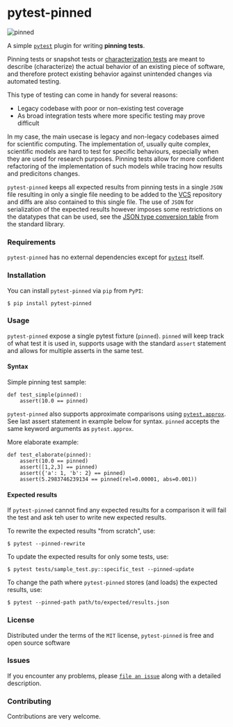 pytest-pinned
===============
![pinned](https://github.com/freol35241/pytest-pinned/workflows/pinned/badge.svg)

A simple [`pytest`](https://docs.pytest.org/en/latest/) plugin for writing **pinning tests**.

Pinning tests or snapshot tests or [characterization tests](https://en.wikipedia.org/wiki/Characterization_test) are meant to describe (characterize) the actual behavior of an existing piece of software, and therefore protect existing behavior against unintended changes via automated testing.

This type of testing can come in handy for several reasons:
* Legacy codebase with poor or non-existing test coverage
* As broad integration tests where more specific testing may prove difficult

In my case, the main usecase is legacy and non-legacy codebases aimed for scientific computing. The implementation of, usually quite complex, scientific models are hard to test for specific behaviours, especially when they are used for research purposes. Pinning tests allow for more confident refactoring of the implementation of such models while tracing how results and predicitons changes.

`pytest-pinned` keeps all expected results from pinning tests in a single `JSON` file resulting in only a single file needing to be added to the [VCS](https://en.wikipedia.org/wiki/Version_control) repository and diffs are also contained to this single file. The use of `JSON` for serialization of the expected results however imposes some restrictions on the datatypes that can be used, see the [JSON type conversion table](https://docs.python.org/3/library/json.html#py-to-json-table) from the standard library.


### Requirements

`pytest-pinned` has no external dependencies except for [`pytest`](https://docs.pytest.org/en/latest/) itself.


### Installation

You can install `pytest-pinned` via `pip` from `PyPI`:

    $ pip install pytest-pinned


### Usage

`pytest-pinned` expose a single pytest fixture (`pinned`). `pinned` will keep track of what test it is used in, supports usage with the standard `assert` statement and allows for multiple asserts in the same test.

#### Syntax

Simple pinning test sample:
```
def test_simple(pinned):
    assert(10.0 == pinned)
```

`pytest-pinned` also supports approximate comparisons using [`pytest.approx`](https://docs.pytest.org/en/latest/reference.html#pytest-approx). See last assert statement in example below for syntax. `pinned` accepts the same keyword arguments as `pytest.approx`.

More elaborate example:
```
def test_elaborate(pinned):
    assert(10.0 == pinned)
    assert([1,2,3] == pinned)
    assert({'a': 1, 'b': 2} == pinned)
    assert(5.2983746239134 == pinned(rel=0.00001, abs=0.001))
```
#### Expected results

If `pytest-pinned` cannot find any expected results for a comparison it will fail the test and ask teh user to write new expected results.

To rewrite the expected results "from scratch", use:

    $ pytest --pinned-rewrite

To update the expected results for only some tests, use:

    $ pytest tests/sample_test.py::specific_test --pinned-update

To change the path where `pytest-pinned` stores (and loads) the expected results, use:

    $ pytest --pinned-path path/to/expected/results.json

### License

Distributed under the terms of the `MIT` license, `pytest-pinned` is free and open source software

### Issues

If you encounter any problems, please [`file an issue`](https://github.com/freol35241/pytest-pinned/issues) along with a detailed description.

### Contributing

Contributions are very welcome.
